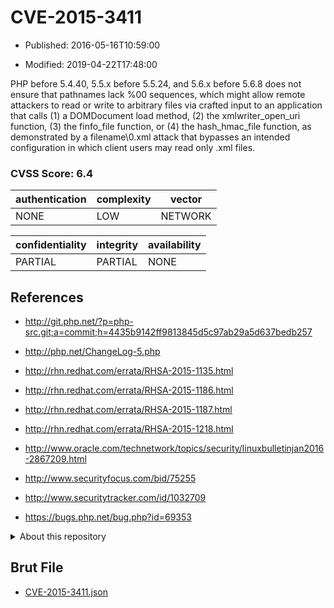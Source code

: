 # CVE-2015-3411

- Published: 2016-05-16T10:59:00

- Modified: 2019-04-22T17:48:00

PHP before 5.4.40, 5.5.x before 5.5.24, and 5.6.x before 5.6.8 does not ensure that pathnames lack %00 sequences, which might allow remote attackers to read or write to arbitrary files via crafted input to an application that calls (1) a DOMDocument load method, (2) the xmlwriter_open_uri function, (3) the finfo_file function, or (4) the hash_hmac_file function, as demonstrated by a filename\0.xml attack that bypasses an intended configuration in which client users may read only .xml files.

### CVSS Score: **6.4**

| authentication | complexity | vector |
| --- | --- | --- |
| NONE | LOW | NETWORK |

| confidentiality | integrity | availability |
| --- | --- | --- |
| PARTIAL | PARTIAL | NONE |

## References

* http://git.php.net/?p=php-src.git;a=commit;h=4435b9142ff9813845d5c97ab29a5d637bedb257

* http://php.net/ChangeLog-5.php

* http://rhn.redhat.com/errata/RHSA-2015-1135.html

* http://rhn.redhat.com/errata/RHSA-2015-1186.html

* http://rhn.redhat.com/errata/RHSA-2015-1187.html

* http://rhn.redhat.com/errata/RHSA-2015-1218.html

* http://www.oracle.com/technetwork/topics/security/linuxbulletinjan2016-2867209.html

* http://www.securityfocus.com/bid/75255

* http://www.securitytracker.com/id/1032709

* https://bugs.php.net/bug.php?id=69353

<details>
<summary>About this repository</summary> 

  This repository is part of the project [Live Hack CVE](https://github.com/Live-Hack-CVE). Main website can be found [www.live-hack.org](https://www.live-hack.org) 
  
  Made by [Sn0wAlice](https://github.com/Sn0wAlice) for the people that care about security and need to have a feed of the latest CVEs. Hope you enjoy it, don't forget to star the repo and follow me on [Twitter](https://twitter.com/Sn0wAlice) and [Github](https://github.com/Sn0wAlice). And that is my [personnal website](https://www.alice-snow.me/)

  - [Home Page](https://github.com/Live-Hack-CVE)
  - [Framework](https://github.com/Live-Hack-CVE/cve-framework)
  - [CVE database](https://github.com/Live-Hack-CVE/full_database)
  - [Changelog](https://github.com/Live-Hack-CVE/Changelog)
</details>

## Brut File

* [CVE-2015-3411.json](https://raw.githubusercontent.com/Live-Hack-CVE/full_database/main/cves/2015/CVE-2015-3411.json)

